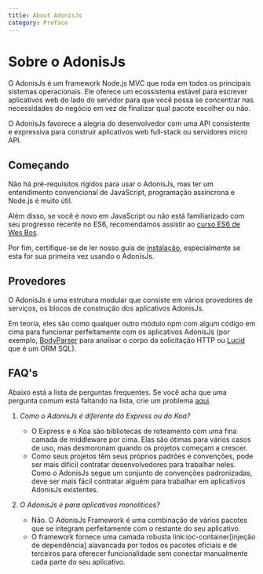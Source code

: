 ```yaml
---
title: About AdonisJs
category: Preface
---
```

# Sobre o AdonisJs

O AdonisJs é um framework Node.js MVC que roda em todos os principais sistemas operacionais. Ele oferece um ecossistema estável para escrever aplicativos web do lado do servidor para que você possa se concentrar nas necessidades do negócio em vez de finalizar qual pacote escolher ou não.

O AdonisJs favorece a alegria do desenvolvedor com uma API consistente e expressiva para construir aplicativos web full-stack ou servidores micro API.

## Começando
Não há pré-requisitos rígidos para usar o AdonisJs, mas ter um entendimento convencional de JavaScript, programação assíncrona e Node.js é muito útil.

Além disso, se você é novo em JavaScript ou não está familiarizado com seu progresso recente no ES6, recomendamos assistir ao [curso ES6 de Wes Bos](https://goo.gl/ox3uSc).

Por fim, certifique-se de ler nosso guia de [instalação](/original/markdown/03-getting-started/01-installation.adoc), especialmente se esta for sua primeira vez usando o AdonisJs.

## Provedores
O AdonisJs é uma estrutura modular que consiste em vários provedores de serviços, os blocos de construção dos aplicativos AdonisJs.

Em teoria, eles são como qualquer outro módulo npm com algum código em cima para funcionar perfeitamente com os aplicativos AdonisJs (por exemplo, [BodyParser](https://github.com/adonisjs/adonis-bodyparser) para analisar o corpo da solicitação HTTP ou [Lucid](https://github.com/adonisjs/adonis-lucid) que é um ORM SQL).

## FAQ's
Abaixo está a lista de perguntas frequentes. Se você acha que uma pergunta comum está faltando na lista, crie um problema [aqui](https://github.com/adonisjs/docs).

1. *Como o AdonisJs é diferente do Express ou do Koa?*
    * O Express e o Koa são bibliotecas de roteamento com uma fina camada de middleware por cima. Elas são ótimas para vários casos de uso, mas desmoronam quando os projetos começam a crescer.
    * Como seus projetos têm seus próprios padrões e convenções, pode ser mais difícil contratar desenvolvedores para trabalhar neles. Como o AdonisJs segue um conjunto de convenções padronizadas, deve ser mais fácil contratar alguém para trabalhar em aplicativos AdonisJs existentes.

2. *O AdonisJs é para aplicativos monolíticos?*
    * Não. O AdonisJs Framework é uma combinação de vários pacotes que se integram perfeitamente com o restante do seu aplicativo.
    * O framework fornece uma camada robusta link:ioc-container[injeção de dependência] alavancada por todos os pacotes oficiais e de terceiros para oferecer funcionalidade sem conectar manualmente cada parte do seu aplicativo.
